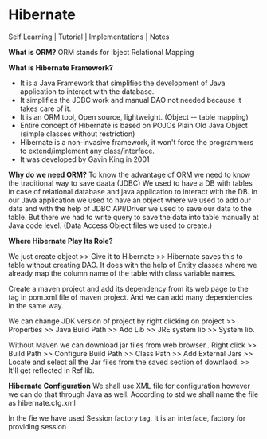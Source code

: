 # Hibernate
Self Learning | Tutorial | Implementations | Notes

**What is ORM?**
ORM stands for Ibject Relational Mapping

**What is Hibernate Framework?**
- It is a Java Framework that simplifies the development of Java application to interact with the database.
- It simplifies the JDBC work and manual DAO not needed because it takes care of it.
- It is an ORM tool, Open source, lightweight. (Object --  table mapping)
- Entire concept of Hibernate is based on POJOs Plain Old Java Object (simple classes without restriction)
- Hibernate is a non-invasive framework, it won't force the programmers to extend/implement any class/interface.
- It was developed by Gavin King in 2001

**Why do we need ORM?**
To know the advantage of ORM we need to know the traditional way to save daata (JDBC)
We used to have a DB with tables in case of relational database and java application to interact with the DB. In our Java application we used to have an object where we used to add our data and with the help of JDBC API/Driver we used to save our data to the table. But there we had to write query to save the data into table manually at Java code level. (Data Access Object files we used to create.)

**Where Hibernate Play Its Role?**

We just create object >> Give it to Hibernate >> Hibernate saves this to table without creating DAO. It does with the help of Entity classes where we already map the column name of the table with class variable names.

Create a maven project and add its dependency from its web page to the <dependencies> tag in pom.xml file of maven project. And we can add many dependencies in the same way.

We can change JDK version of project by right clicking on project >> Properties >> Java Build Path >> Add Lib >> JRE system lib  >> System lib.

Without Maven we can download jar files from web browser.. 
Right click >> Build Path >>  Configure Build Path >> Class Path >> Add External Jars >> Locate and select all the Jar files from the saved section of downlaod. >> It'll get reflected in Ref lib.

**Hibernate Configuration**
We shall use XML file for configuration however we can do that through Java as well. According to std we shall name the file as hibernate.cfg.xml

In the fie we have used Session factory tag. It is an interface, factory for providing session
